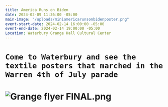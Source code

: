```yaml
---
title: America Runs on Biden
date: 2024-02-09 11:36:00 -05:00
main-image: "/uploads/miniamericarunsonbidenposter.png"
event-start-date: 2024-02-14 16:00:00 -05:00
event-end-date: 2024-02-14 19:00:00 -05:00
Location: Waterbury Grange Hall Cultural Center
---
```


# `Come to Waterbury and see the textile posters that marched in the Warren 4th of July parade`

# ![Grange flyer FINAL.png](/uploads/Grange%20flyer%20FINAL.png)